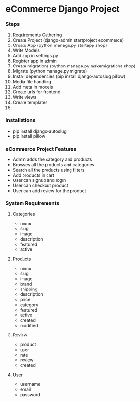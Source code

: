 # eCommerce Django Project

### Steps
1. Requirements Gathering
2. Create Project (django-admin startproject ecommerce)
3. Create App (python manage.py startapp shop)
4. Write Models
5. Add app in settings.py
6. Register app in admin
7. Create migrations (python manage.py makemigrations shop)
8. Migrate (python manage.py migrate)
9. Install dependencies (pip install django-autoslug pillow)
10. Media file handling
11. Add meta in models
12. Create urls for frontend
13. Write views
14. Create templates
15. 


### Installations
- pip install django-autoslug
- pip install pillow


### eCommerce Project Features
- Admin adds the category and products
- Browses all the products and categories
- Search all the products using filters
- Add products in cart
- User can signup and login
- User can checkout product
- User can add review for the product

### System Requirements
1. Categories
	- name
	- slug
	- image
	- description
	- featured
	- active

2. Products
	- name
	- slug
	- image
	- brand
	- shipping
	- description
	- price
	- category
	- featured
	- active
	- created
	- modified

3. Review
	- product
	- user
	- rate
	- review
	- created

4. User
	- username
	- email
	- password
